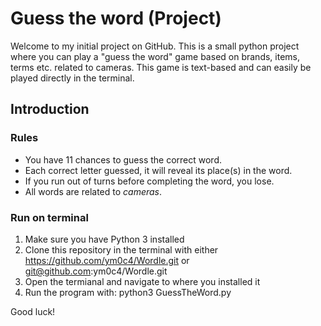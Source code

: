 # Guess the word (Project)
Welcome to my initial project on GitHub. 
This is a small python project where you can play a "guess the word" game based on brands, items, terms etc. related to cameras. This game is text-based and can easily be played directly in the terminal.

## Introduction
### Rules
- You have 11 chances to guess the correct word.  
- Each correct letter guessed, it will reveal its place(s) in the word.  
- If you run out of turns before completing the word, you lose.  
- All words are related to *cameras*.

### Run on terminal
1. Make sure you have Python 3 installed
2. Clone this repository in the terminal with either https://github.com/ym0c4/Wordle.git
or git@github.com:ym0c4/Wordle.git
3. Open the termianal and navigate to where you installed it
4. Run the program with: python3 GuessTheWord.py

Good luck!
